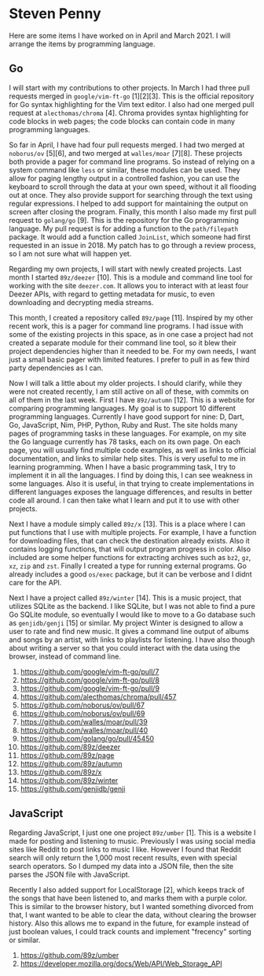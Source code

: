 # Steven Penny

Here are some items I have worked on in April and March 2021. I will arrange the
items by programming language.

## Go

I will start with my contributions to other projects. In March I had three pull
requests merged in `google/vim-ft-go` [1][2][3]. This is the official repository
for Go syntax highlighting for the Vim text editor. I also had one merged pull
request at `alecthomas/chroma` [4]. Chroma provides syntax highlighting for code
blocks in web pages; the code blocks can contain code in many programming
languages.

So far in April, I have had four pull requests merged. I had two merged at
`noborus/ov` [5][6], and two merged at `walles/moar` [7][8]. These projects both
provide a pager for command line programs. So instead of relying on a system
command like `less` or similar, these modules can be used. They allow for paging
lengthy output in a controlled fashion, you can use the keyboard to scroll
through the data at your own speed, without it all flooding out at once. They
also provide support for searching through the text using regular expressions.
I helped to add support for maintaining the output on screen after closing the
program. Finally, this month I also made my first pull request to `golang/go` [9].
This is the repository for the Go programming language. My pull request is for
adding a function to the `path/filepath` package. It would add a function called
`JoinList`, which someone had first requested in an issue in 2018. My patch has
to go through a review process, so I am not sure what will happen yet.

Regarding my own projects, I will start with newly created projects. Last month
I started `89z/deezer` [10]. This is a module and command line tool for working
with the site `deezer.com`. It allows you to interact with at least four Deezer
APIs, with regard to getting metadata for music, to even downloading and
decrypting media streams.

This month, I created a repository called `89z/page` [11]. Inspired by my other
recent work, this is a pager for command line programs. I had issue with some
of the existing projects in this space, as in one case a project had not
created a separate module for their command line tool, so it blew their project
dependencies higher than it needed to be. For my own needs, I want just a small
basic pager with limited features. I prefer to pull in as few third party
dependencies as I can.

Now I will talk a little about my older projects. I should clarify, while they
were not created recently, I am still active on all of these, with commits on
all of them in the last week. First I have `89z/autumn` [12]. This is a website
for comparing programming languages. My goal is to support 10 different
programming languages. Currently I have good support for nine: D, Dart, Go,
JavaScript, Nim, PHP, Python, Ruby and Rust. The site holds many pages of
programming tasks in these languages. For example, on my site the Go language
currently has 78 tasks, each on its own page. On each page, you will usually find
multiple code examples, as well as links to official documentation, and links to
similar help sites. This is very useful to me in learning programming. When I
have a basic programming task, I try to implement it in all the languages. I find
by doing this, I can see weakness in some languages. Also it is useful, in that
trying to create implementations in different languages exposes the language
differences, and results in better code all around. I can then take what I learn
and put it to use with other projects.

Next I have a module simply called `89z/x` [13]. This is a place where I can put
functions that I use with multiple projects. For example, I have a function for
downloading files, that can check the destination already exists. Also it
contains logging functions, that will output program progress in color. Also
included are some helper functions for extracting archives such as `bz2`, `gz`,
`xz`, `zip` and `zst`. Finally I created a type for running external programs.
Go already includes a good `os/exec` package, but it can be verbose and I didnt
care for the API.

Next I have a project called `89z/winter` [14]. This is a music project, that
utilizes SQLite as the backend. I like SQLite, but I was not able to find a pure
Go SQLite module, so eventually I would like to move to a Go database such as
`genjidb/genji` [15] or similar. My project Winter is designed to allow a user
to rate and find new music. It gives a command line output of albums and songs by
an artist, with links to playlists for listening. I have also though about
writing a server so that you could interact with the data using the browser,
instead of command line.

1. https://github.com/google/vim-ft-go/pull/7
2. https://github.com/google/vim-ft-go/pull/8
3. https://github.com/google/vim-ft-go/pull/9
4. https://github.com/alecthomas/chroma/pull/457
5. https://github.com/noborus/ov/pull/67
6. https://github.com/noborus/ov/pull/69
7. https://github.com/walles/moar/pull/39
8. https://github.com/walles/moar/pull/40
9. https://github.com/golang/go/pull/45450
10. https://github.com/89z/deezer
11. https://github.com/89z/page
12. https://github.com/89z/autumn
13. https://github.com/89z/x
14. https://github.com/89z/winter
15. https://github.com/genjidb/genji

## JavaScript

Regarding JavaScript, I just one one project `89z/umber` [1]. This is a website
I made for posting and listening to music. Previously I was using social media
sites like Reddit to post links to music I like. However I found that Reddit
search will only return the 1,000 most recent results, even with special search
operators. So I dumped my data into a JSON file, then the site parses the JSON
file with JavaScript.

Recently I also added support for LocalStorage [2], which keeps track of the
songs that have been listened to, and marks them with a purple color. This is
similar to the browser history, but I wanted something divorced from that, I
want wanted to be able to clear the data, without clearing the browser history.
Also this allows me to expand in the future, for example instead of just boolean
values, I could track counts and implement "frecency" sorting or similar.

1. https://github.com/89z/umber
2. https://developer.mozilla.org/docs/Web/API/Web_Storage_API
